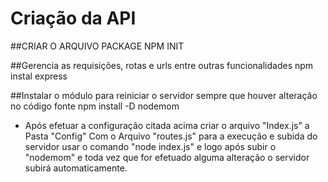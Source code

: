 # Criação da API

##CRIAR O ARQUIVO PACKAGE
NPM INIT

##Gerencia as requisições, rotas e urls  entre outras funcionalidades
npm instal express

##Instalar  o módulo para reiniciar o servidor sempre que houver alteração no código fonte
npm install -D nodemom

- Após efetuar a configuração citada acima criar o arquivo "Index.js" a Pasta "Config" Com o Arquivo "routes.js" para a execução e subida do servidor usar o comando "node index.js" e logo após subir o "nodemom" e toda vez que for efetuado alguma alteração o servidor subirá automaticamente.
